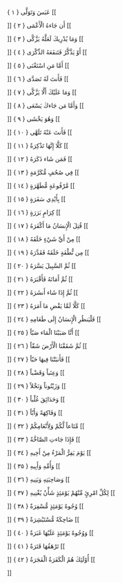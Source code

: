عَبَسَ وَتَوَلَّى { ۱ }
[[


]] 
أَن جَاءهُ الْأَعْمَى { ۲ }
[[


]] 
وَمَا يُدْرِيكَ لَعَلَّهُ يَزَّكَّى { ۳ }
[[


]] 
أَوْ يَذَّكَّرُ فَتَنفَعَهُ الذِّكْرَى { ٤ }
[[


]] 
أَمَّا مَنِ اسْتَغْنَى { ٥ }
[[


]] 
فَأَنتَ لَهُ تَصَدَّى { ٦ }
[[


]] 
وَمَا عَلَيْكَ أَلَّا يَزَّكَّى { ٧ }
[[


]] 
وَأَمَّا مَن جَاءكَ يَسْعَى { ۸ }
[[


]] 
وَهُوَ يَخْشَى { ۹ }
[[


]] 
فَأَنتَ عَنْهُ تَلَهَّى { ۱۰ }
[[


]] 
كَلَّا إِنَّهَا تَذْكِرَةٌ { ۱۱ }
[[


]] 
فَمَن شَاء ذَكَرَهُ { ۱۲ }
[[


]] 
فِي صُحُفٍ مُّكَرَّمَةٍ { ۱۳ }
[[


]] 
مَّرْفُوعَةٍ مُّطَهَّرَةٍ { ۱٤ }
[[


]] 
بِأَيْدِي سَفَرَةٍ { ۱٥ }
[[


]] 
كِرَامٍ بَرَرَةٍ { ۱٦ }
[[


]] 
قُتِلَ الْإِنسَانُ مَا أَكْفَرَهُ { ۱٧ }
[[


]] 
مِنْ أَيِّ شَيْءٍ خَلَقَهُ { ۱۸ }
[[


]] 
مِن نُّطْفَةٍ خَلَقَهُ فَقَدَّرَهُ { ۱۹ }
[[


]] 
ثُمَّ السَّبِيلَ يَسَّرَهُ { ۲۰ }
[[


]] 
ثُمَّ أَمَاتَهُ فَأَقْبَرَهُ { ۲۱ }
[[


]] 
ثُمَّ إِذَا شَاء أَنشَرَهُ { ۲۲ }
[[


]] 
كَلَّا لَمَّا يَقْضِ مَا أَمَرَهُ { ۲۳ }
[[


]] 
فَلْيَنظُرِ الْإِنسَانُ إِلَى طَعَامِهِ { ۲٤ }
[[


]] 
أَنَّا صَبَبْنَا الْمَاء صَبّاً { ۲٥ }
[[


]] 
ثُمَّ شَقَقْنَا الْأَرْضَ شَقّاً { ۲٦ }
[[


]] 
فَأَنبَتْنَا فِيهَا حَبّاً { ۲٧ }
[[


]] 
وَعِنَباً وَقَضْباً { ۲۸ }
[[


]] 
وَزَيْتُوناً وَنَخْلاً { ۲۹ }
[[


]] 
وَحَدَائِقَ غُلْباً { ۳۰ }
[[


]] 
وَفَاكِهَةً وَأَبّاً { ۳۱ }
[[


]] 
مَّتَاعاً لَّكُمْ وَلِأَنْعَامِكُمْ { ۳۲ }
[[


]] 
فَإِذَا جَاءتِ الصَّاخَّةُ { ۳۳ }
[[


]] 
يَوْمَ يَفِرُّ الْمَرْءُ مِنْ أَخِيهِ { ۳٤ }
[[


]] 
وَأُمِّهِ وَأَبِيهِ { ۳٥ }
[[


]] 
وَصَاحِبَتِهِ وَبَنِيهِ { ۳٦ }
[[


]] 
لِكُلِّ امْرِئٍ مِّنْهُمْ يَوْمَئِذٍ شَأْنٌ يُغْنِيهِ { ۳٧ }
[[


]] 
وُجُوهٌ يَوْمَئِذٍ مُّسْفِرَةٌ { ۳۸ }
[[


]] 
ضَاحِكَةٌ مُّسْتَبْشِرَةٌ { ۳۹ }
[[


]] 
وَوُجُوهٌ يَوْمَئِذٍ عَلَيْهَا غَبَرَةٌ { ٤۰ }
[[


]] 
تَرْهَقُهَا قَتَرَةٌ { ٤۱ }
[[


]] 
أُوْلَئِكَ هُمُ الْكَفَرَةُ الْفَجَرَةُ { ٤۲ }
[[


]]